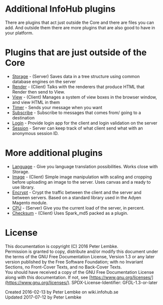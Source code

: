 # Additional InfoHub plugins
There are plugins that act just outside the Core and there are files you can add. And outside them there are more plugins that are also good to have in your platform.  

# Plugins that are just outside of the Core
- [Storage](plugin,infohub_storage) - (Server) Saves data in a tree structure using common database engines on the server
- [Render](plugin,infohub_render) - (Client) Talks with the renderers that produce HTML that Render then send to View.
- [View](plugin,infohub_view) - (Client) Manages a system of view boxes in the browser window, and view HTML in them
- [Timer](plugin,infohub_timer) - Sends your message when you want
- [Subscribe](plugin,infohub_subscribe) - Subscribe to messages that comes from/ going to a destination
- [Login](plugin,infohub_login) - Provide login app for the client and login validation on the server
- [Session](plugin,infohub_session) - Server can keep track of what client send what with an anonymous session ID.

# More additional plugins
- [Language](plugin,infohub_language) - Give you language translation possibilities. Works close with Storage.
- [Image](plugin,infohub_image) - (Client) Simple image manipulation with scaling and cropping before uploading an image to the server. Uses canvas and a ready to use library.
- [Encrypt](plugin,infohub_encrypt) - Crypt the traffic between the client and the server and between servers. Based on a standard library used in the Adyen Magento module.
- [CPU](plugin,infohub_cpu) - (Server) Give you the current load of the server, in percent.
- [Checksum](plugin,infohub_checksum) - (Client) Uses Spark_md5 packed as a plugin.

# License
This documentation is copyright (C) 2016 Peter Lembke.  
Permission is granted to copy, distribute and/or modify this document under the terms of the GNU Free Documentation License, Version 1.3 or any later version published by the Free Software Foundation; with no Invariant Sections, no Front-Cover Texts, and no Back-Cover Texts.  
You should have received a copy of the GNU Free Documentation License along with this documentation. If not, see [https://www.gnu.org/licenses/](https://www.gnu.org/licenses/).  SPDX-License-Identifier: GFDL-1.3-or-later  

Created 2016-02-13 by Peter Lembke on wiki.infohub.se  
Updated 2017-07-12 by Peter Lembke  


